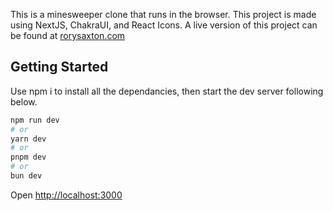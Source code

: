 This is a minesweeper clone that runs in the browser. This project is made using NextJS, ChakraUI, and React Icons.
A live version of this project can be found at [rorysaxton.com](http://rorysaxton.com/cave-in) 

## Getting Started
Use npm i to install all the dependancies, then start the dev server following below.


```bash
npm run dev
# or
yarn dev
# or
pnpm dev
# or
bun dev
```

Open [http://localhost:3000](http://localhost:3000) 


